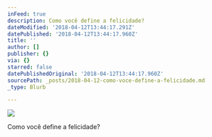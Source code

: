 ```yaml
---
inFeed: true
description: Como você define a felicidade?
dateModified: '2018-04-12T13:44:17.291Z'
datePublished: '2018-04-12T13:44:17.960Z'
title: ''
author: []
publisher: {}
via: {}
starred: false
datePublishedOriginal: '2018-04-12T13:44:17.960Z'
sourcePath: _posts/2018-04-12-como-voce-define-a-felicidade.md
_type: Blurb

---
```

![](https://the-grid-user-content.s3-us-west-2.amazonaws.com/9da4993c-c9d1-4344-923f-8c0cdfbd7b79.jpg)

Como você define a felicidade?